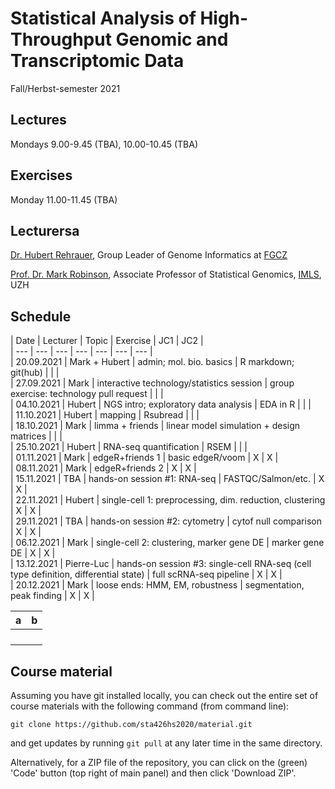 # Statistical Analysis of High-Throughput Genomic and Transcriptomic Data
Fall/Herbst-semester 2021

## Lectures
Mondays 9.00-9.45 (TBA), 10.00-10.45 (TBA)

## Exercises
Monday 11.00-11.45 (TBA)

## Lecturersa

[Dr. Hubert Rehrauer](http://www.fgcz.ch/the-center/people/rehrauer.html), Group Leader of Genome Informatics at [FGCZ](http://www.fgcz.ch/)  

[Prof. Dr. Mark Robinson](https://robinsonlabuzh.github.io/), Associate Professor of Statistical Genomics, [IMLS](http://www.imls.uzh.ch/index.html), UZH  

## Schedule

| Date  | Lecturer | Topic | Exercise | JC1 | JC2 |  
| --- | --- | --- | --- | --- | --- | --- |  
| 20.09.2021  | Mark + Hubert  | admin; mol. bio. basics | R markdown; git(hub) | | |  
| 27.09.2021  | Mark | interactive technology/statistics session  | group exercise: technology pull request | | |  
| 04.10.2021  | Hubert | NGS intro; exploratory data analysis | EDA in R | | |  
| 11.10.2021  | Hubert | mapping  | Rsubread | | |  
| 18.10.2021  | Mark | limma + friends | linear model simulation + design matrices | | |  
| 25.10.2021  | Hubert | RNA-seq quantification    | RSEM  | | |  
| 01.11.2021  | Mark | edgeR+friends 1 | basic edgeR/voom | X | X |   
| 08.11.2021  | Mark | edgeR+friends 2  | X | X |  
| 15.11.2021  | TBA | hands-on session #1: RNA-seq  | FASTQC/Salmon/etc. | X | X |  
| 22.11.2021  | Hubert | single-cell 1: preprocessing, dim. reduction, clustering | X | X |  
| 29.11.2021  | TBA | hands-on session #2: cytometry  | cytof null comparison | X | X |  
| 06.12.2021  | Mark | single-cell 2: clustering, marker gene DE  | marker gene DE | X | X |  
| 13.12.2021  | Pierre-Luc | hands-on session #3: single-cell RNA-seq (cell type definition, differential state)  | full scRNA-seq pipeline | X | X |  
| 20.12.2021  | Mark | loose ends: HMM, EM, robustness   | segmentation, peak finding | X | X |  

| a  |  b |
|---|---|
|   |   |
|   |   |
|   |   |
|   |   |

## Course material

Assuming you have git installed locally, you can check out the entire set of course materials with the following command (from command line):
```
git clone https://github.com/sta426hs2020/material.git
```  
and get updates by running `git pull` at any later time in the same directory.

Alternatively, for a ZIP file of the repository, you can click on the (green) 'Code' button (top right of main panel) and then click 'Download ZIP'.

